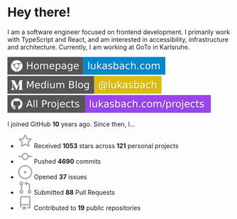 # Hey there!

I am a software engineer focused on frontend development. I primarily work with TypeScript and React, and am interested in accessibility, infrastructure and architecture. Currently, I am working at GoTo in Karlsruhe.

[![Homepage](./icons/homepage.svg)](https://lukasbach.com)
[![Medium Blog](./icons/medium.svg)](https://medium.com/@lukasbach)
[![My Projects](./icons/projects.svg)](https://lukasbach.com/projects)

I joined GitHub **10** years ago. Since then, I...

- ![](./icons/star.svg) Received **1053** stars across **121** personal projects
- ![](./icons/commit.svg) Pushed **4690** commits
- ![](./icons/issues.svg) Opened **37** issues
- ![](./icons/pr.svg) Submitted **88** Pull Requests
- ![](./icons/repo.svg) Contributed to **19** public repositories
